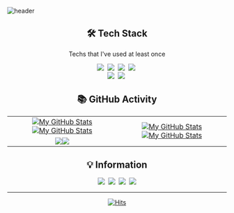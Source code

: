 ![header](https://capsule-render.vercel.app/api?type=waving&color=auto&height=300&section=header&text=SEHYEON%20Github&fontSize=90)

<h2 align="center">🛠️ Tech Stack</h2>
<p align="center">Techs that I've used at least once</p>
<p align="center">
    <img src="https://img.shields.io/badge/Java-007396?style=flat-square&logo=openjdk&logoColor=white"/></a>&nbsp
    <img src="https://img.shields.io/badge/C++-00599C?style=flat-square&logo=C%2B%2B&logoColor=white"/></a>&nbsp
    <img src="https://img.shields.io/badge/C-A8B9CC?style=flat-square&logo=C&logoColor=white"/></a>&nbsp
    <!--<img src="https://img.shields.io/badge/C%23-239120?style=flat-square&logo=C%23&logoColor=white"/></a>&nbsp -->
     <img src="https://img.shields.io/badge/Python-3766AB?style=flat-square&logo=Python&logoColor=white"/></a>&nbsp
    <br>
    <img src="https://img.shields.io/badge/MySQL-4479A1?style=flat-square&logo=MySQL&logoColor=white"/></a>&nbsp
    <img src="https://img.shields.io/badge/CentOS-262577?style=flat-square&logo=CentOS&logoColor=white"/></a>&nbsp
</p>
<!--
<p align="center">Tools that I've used at least once</p>
<p align="center">
    <img src="https://img.shields.io/badge/Eclipse IDE-2C2255?style=flat-square&logo=Eclipse-IDE&logoColor=white"/></a>&nbsp
    <img src="https://img.shields.io/badge/Visual Studio-5C2D91?style=flat-square&logo=Visual-Studio&logoColor=white"/></a>&nbsp
    <img src="https://img.shields.io/badge/Visual Studio Code-007ACC?style=flat-square&logo=Visual-Studio-Code&logoColor=white"/></a>&nbsp
    <br>
    <img src="https://img.shields.io/badge/Xcode-147EFB?style=flat-square&logo=Xcode&logoColor=white"/></a>&nbsp
    <img src="https://img.shields.io/badge/GitHub-181717?style=flat-square&logo=GitHub&logoColor=white"/></a>&nbsp
    <img src="https://img.shields.io/badge/iTerm-000000?style=flat-square&logo=iTerm2&logoColor=white"/></a>&nbsp
    <img src="https://img.shields.io/badge/Sublime Text-FF9800?style=flat-square&logo=Sublime-Text&logoColor=white"/></a>&nbsp
</p> -->

<h2 align="center">📚 GitHub Activity</h2>
<table>
    <tr>
        <td align="center"><a href="https://github.com/bboxeeee"><img src="https://github-readme-stats.vercel.app/api?username=bboxeeee&show_icons=true&theme=default&include_all_commits=true#gh-light-mode-only" alt="My GitHub Stats"/></a><a href="https://github.com/bboxeeee#gh-dark-mode-only"><img src="https://github-readme-stats.vercel.app/api?username=bboxeeee&show_icons=true&theme=tokyonight&include_all_commits=true#gh-dark-mode-only" alt="My GitHub Stats"/></a></td>
        <td rowspan="2" align="center"><a href="https://github.com/bboxeeee#gh-light-mode-only"><img src="https://github-readme-stats.vercel.app/api/top-langs/?username=bboxeeee&theme=default&langs_count=8#gh-light-mode-only" alt="My GitHub Stats"/></a><a href="https://github.com/bboxeeee#gh-dark-mode-only"><img src="https://github-readme-stats.vercel.app/api/top-langs/?username=bboxeeee&theme=tokyonight&langs_count=8#gh-dark-mode-only" alt="My GitHub Stats"/></a></td>
    </tr>
    <tr>
        <td align="center"><a href="https://github.com/bboxeeee#gh-light-mode-only"><img src="https://github-readme-streak-stats.herokuapp.com/?user=bboxeeee&theme=default"/></a><a href="https://github.com/bboxeeee#gh-dark-mode-only"><img src="https://github-readme-streak-stats.herokuapp.com/?user=bboxeeee&theme=tokyonight"/></a></td>
    </tr>
</table>

<h2 align="center">💡 Information</h2>
<p align="center">
    <a href="https://bboxeeee.github.io"><img src="https://img.shields.io/badge/Github Blog-181717?style=flat-square&logo=Github&logoColor=white&link=https://bboxeeee.github.io"/></a>&nbsp
    <a href="https://blog.naver.com/noeyhesx"><img src="https://img.shields.io/badge/NAVER Blog-03C75A?style=flat-square&logo=Naver&logoColor=white&link=https://blog.naver.com/noeyhesx"/></a>&nbsp
    <a href="https://www.instagram.com/_sxhxun/"><img src="https://img.shields.io/badge/Instagram-E4405F?style=flat-square&logo=Instagram&logoColor=white&link=https://www.instagram.com/_sxhxun/"/></a>&nbsp
    <a href="mailto:noeyhesx@naver.com"><img src="https://img.shields.io/badge/Gmail-d14836?style=flat-square&logo=Gmail&logoColor=white&link=noeyhesx@naver.com"/></a>
<p>

---

<p align="center">
    <a href="https://hits.sh/bboxeeee.github.io/"><img alt="Hits" src="https://hits.sh/bboxeeee.github.io.svg?view=today-total&style=plastic&label=TOTAL&color=038ad4&logo=github"/></a>